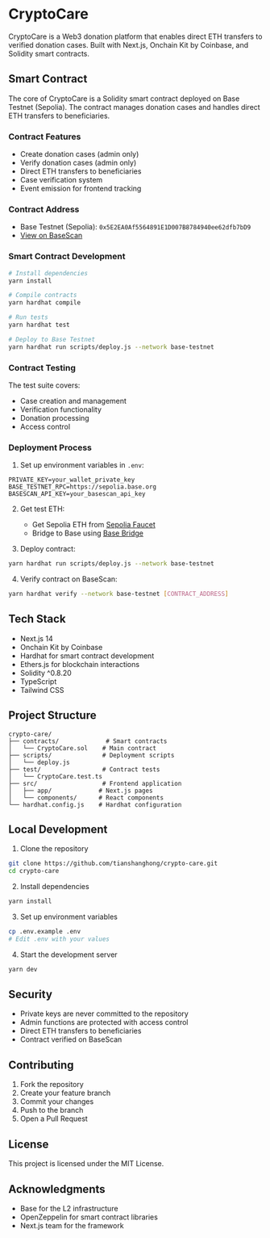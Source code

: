 # CryptoCare

CryptoCare is a Web3 donation platform that enables direct ETH transfers to verified donation cases. Built with Next.js, Onchain Kit by Coinbase, and Solidity smart contracts.

## Smart Contract

The core of CryptoCare is a Solidity smart contract deployed on Base Testnet (Sepolia). The contract manages donation cases and handles direct ETH transfers to beneficiaries.

### Contract Features

- Create donation cases (admin only)
- Verify donation cases (admin only)
- Direct ETH transfers to beneficiaries
- Case verification system
- Event emission for frontend tracking

### Contract Address

- Base Testnet (Sepolia): `0x5E2EA0Af5564891E1D007B8784940ee62dfb7bD9`
- [View on BaseScan](https://sepolia.basescan.org/address/0x5E2EA0Af5564891E1D007B8784940ee62dfb7bD9)

### Smart Contract Development

```bash
# Install dependencies
yarn install

# Compile contracts
yarn hardhat compile

# Run tests
yarn hardhat test

# Deploy to Base Testnet
yarn hardhat run scripts/deploy.js --network base-testnet
```

### Contract Testing

The test suite covers:
- Case creation and management
- Verification functionality
- Donation processing
- Access control

### Deployment Process

1. Set up environment variables in `.env`:
```env
PRIVATE_KEY=your_wallet_private_key
BASE_TESTNET_RPC=https://sepolia.base.org
BASESCAN_API_KEY=your_basescan_api_key
```

2. Get test ETH:
   - Get Sepolia ETH from [Sepolia Faucet](https://sepoliafaucet.com)
   - Bridge to Base using [Base Bridge](https://bridge.base.org/deposit)

3. Deploy contract:
```bash
yarn hardhat run scripts/deploy.js --network base-testnet
```

4. Verify contract on BaseScan:
```bash
yarn hardhat verify --network base-testnet [CONTRACT_ADDRESS]
```

## Tech Stack

- Next.js 14
- Onchain Kit by Coinbase
- Hardhat for smart contract development
- Ethers.js for blockchain interactions
- Solidity ^0.8.20
- TypeScript
- Tailwind CSS

## Project Structure

```
crypto-care/
├── contracts/             # Smart contracts
│   └── CryptoCare.sol    # Main contract
├── scripts/              # Deployment scripts
│   └── deploy.js
├── test/                 # Contract tests
│   └── CryptoCare.test.ts
├── src/                  # Frontend application
│   ├── app/             # Next.js pages
│   └── components/      # React components
└── hardhat.config.js    # Hardhat configuration
```

## Local Development

1. Clone the repository
```bash
git clone https://github.com/tianshanghong/crypto-care.git
cd crypto-care
```

2. Install dependencies
```bash
yarn install
```

3. Set up environment variables
```bash
cp .env.example .env
# Edit .env with your values
```

4. Start the development server
```bash
yarn dev
```

## Security

- Private keys are never committed to the repository
- Admin functions are protected with access control
- Direct ETH transfers to beneficiaries
- Contract verified on BaseScan

## Contributing

1. Fork the repository
2. Create your feature branch
3. Commit your changes
4. Push to the branch
5. Open a Pull Request

## License

This project is licensed under the MIT License.

## Acknowledgments

- Base for the L2 infrastructure
- OpenZeppelin for smart contract libraries
- Next.js team for the framework
